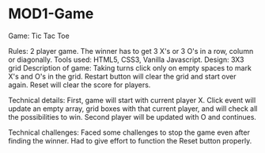# MOD1-Game
Game: Tic Tac Toe

Rules: 2 player game. The winner has to get 3 X's or 3 O's in a row, column or diagonally. 
Tools used: HTML5, CSS3, Vanilla Javascript.
Design: 3X3 grid
Description of game: Taking turns click only on empty spaces to mark X's and O's in the grid.
Restart button will clear the grid and start over again. Reset will clear the score for players.

Technical details: First, game will start with current player X. Click event will update an empty
array, grid boxes with that current player, and will check all the possibilities to win. Second 
player will be updated with O and continues.

Technical challenges: Faced some challenges to stop the game even after finding the winner. Had to
give effort to function the Reset button properly.